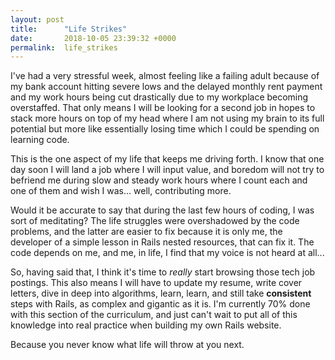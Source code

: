 ```yaml
---
layout: post
title:      "Life Strikes"
date:       2018-10-05 23:39:32 +0000
permalink:  life_strikes
---
```



I've had a very stressful week, almost feeling like a failing adult because of my bank account hitting severe lows and the delayed monthly rent payment and my work hours being cut drastically due to my workplace becoming overstaffed. That only means I will be looking for a second job in hopes to stack more hours on top of my head where I am not using my brain to its full potential but more like essentially losing time which I could be spending on learning code.

This is the one aspect of my life that keeps me driving forth. I know that one day soon I will land a job where I will input value, and boredom will not try to befriend me during slow and steady work hours where I count each and one of them and wish I was... well, contributing more.

Would it be accurate to say that during the last few hours of coding, I was sort of meditating? The life struggles were overshadowed by the code problems, and the latter are easier to fix because it is only me, the developer of a simple lesson in Rails nested resources, that can fix it. The code depends on me, and me, in life, I find that my voice is not heard at all...

So, having said that, I think it's time to *really* start browsing those tech job postings. This also means I will have to update my resume, write cover letters, dive in deep into algorithms, learn, learn, and still take **consistent** steps with Rails, as complex and gigantic as it is. I'm currently 70% done with this section of the curriculum, and just can't wait to put all of this knowledge into real practice when building my own Rails website.

Because you never know what life will throw at you next.
